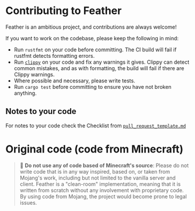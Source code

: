 # Contributing to Feather

Feather is an ambitious project, and contributions are always welcome!

If you want to work on the codebase, please keep the following in mind:
* Run `rustfmt` on your code before committing. The CI build will fail if rustfmt detects formatting errors.
* Run [`clippy`](https://github.com/rust-lang/rust-clippy) on your code and fix any warnings it gives. Clippy can detect common mistakes, and as with formatting, the build will fail if there are Clippy warnings.
* Where possible and necessary, please write tests.
* Run `cargo test` before committing to ensure you have not broken anything.

## Notes to your code

For notes to your code check the Checklist from [`pull_request_template.md`](docs/pull_request_template.md)



# Original code (code from Minecraft)

> 🛑 **Do not use any of code based of Minecraft's source**: Please do not write code that is in any way inspired, based on, or taken from Mojang's work, including but not limited to
the vanilla server and client. Feather is a "clean-room" implementation, meaning that it is written
from scratch without any involvement with proprietary code. By using code from Mojang, the project
would become prone to legal issues.